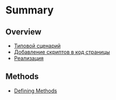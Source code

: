 # Summary

## Overview

* [Типовой сценарий](README.md#Типовой-сценарий)
* [Добавление скриптов в код страницы](README.md#test1)
* [Реализация](README.md#realisation)



## Methods

* [Defining Methods](methods.md)

